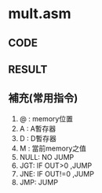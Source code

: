 # mult.asm
## CODE

## RESULT


## 補充(常用指令)
1. @ : memory位置
2. A : A暫存器
3. D : D暫存器
4. M : 當前memory之值
5. NULL: NO JUMP
6. JGT: IF OUT>0 ,JUMP
7. JNE: IF OUT!=0 ,JUMP
8. JMP: JUMP

